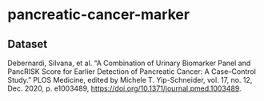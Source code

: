 # pancreatic-cancer-marker

## Dataset

Debernardi, Silvana, et al. “A Combination of Urinary Biomarker Panel and PancRISK Score for Earlier Detection of Pancreatic Cancer: A Case–Control Study.” PLOS Medicine, edited by Michele T. Yip-Schneider, vol. 17, no. 12, Dec. 2020, p. e1003489, https://doi.org/10.1371/journal.pmed.1003489.
